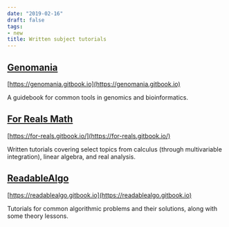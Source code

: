 ```yaml
---
date: "2019-02-16"
draft: false
tags:
- new
title: Written subject tutorials
---
```


## [Genomania](https://genomania.gitbook.io) 
[https://genomania.gitbook.io](https://genomania.gitbook.io) 

A guidebook for common tools in genomics and bioinformatics.


## [For Reals Math](https://for-reals.gitbook.io/)
[https://for-reals.gitbook.io/](https://for-reals.gitbook.io/)

Written tutorials covering select topics from calculus (through multivariable integration), linear algebra, and real analysis.

## [ReadableAlgo](https://readablealgo.gitbook.io)
[https://readablealgo.gitbook.io](https://readablealgo.gitbook.io)

Tutorials for common algorithmic problems and their solutions, along with some theory lessons.